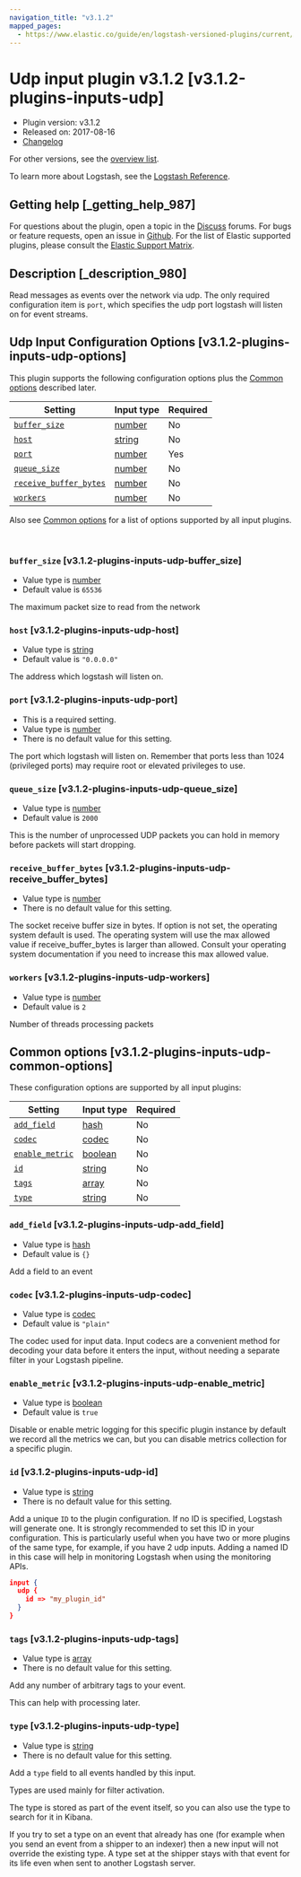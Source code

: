 ```yaml
---
navigation_title: "v3.1.2"
mapped_pages:
  - https://www.elastic.co/guide/en/logstash-versioned-plugins/current/v3.1.2-plugins-inputs-udp.html
---
```


# Udp input plugin v3.1.2 [v3.1.2-plugins-inputs-udp]


* Plugin version: v3.1.2
* Released on: 2017-08-16
* [Changelog](https://github.com/logstash-plugins/logstash-input-udp/blob/v3.1.2/CHANGELOG.md)

For other versions, see the [overview list](input-udp-index.md).

To learn more about Logstash, see the [Logstash Reference](logstash://reference/index.md).

## Getting help [_getting_help_987]

For questions about the plugin, open a topic in the [Discuss](http://discuss.elastic.co) forums. For bugs or feature requests, open an issue in [Github](https://github.com/logstash-plugins/logstash-input-udp). For the list of Elastic supported plugins, please consult the [Elastic Support Matrix](https://www.elastic.co/support/matrix#matrix_logstash_plugins).


## Description [_description_980]

Read messages as events over the network via udp. The only required configuration item is `port`, which specifies the udp port logstash will listen on for event streams.


## Udp Input Configuration Options [v3.1.2-plugins-inputs-udp-options]

This plugin supports the following configuration options plus the [Common options](v3-1-2-plugins-inputs-udp.md#v3.1.2-plugins-inputs-udp-common-options) described later.

| Setting | Input type | Required |
| --- | --- | --- |
| [`buffer_size`](v3-1-2-plugins-inputs-udp.md#v3.1.2-plugins-inputs-udp-buffer_size) | [number](logstash://reference/configuration-file-structure.md#number) | No |
| [`host`](v3-1-2-plugins-inputs-udp.md#v3.1.2-plugins-inputs-udp-host) | [string](logstash://reference/configuration-file-structure.md#string) | No |
| [`port`](v3-1-2-plugins-inputs-udp.md#v3.1.2-plugins-inputs-udp-port) | [number](logstash://reference/configuration-file-structure.md#number) | Yes |
| [`queue_size`](v3-1-2-plugins-inputs-udp.md#v3.1.2-plugins-inputs-udp-queue_size) | [number](logstash://reference/configuration-file-structure.md#number) | No |
| [`receive_buffer_bytes`](v3-1-2-plugins-inputs-udp.md#v3.1.2-plugins-inputs-udp-receive_buffer_bytes) | [number](logstash://reference/configuration-file-structure.md#number) | No |
| [`workers`](v3-1-2-plugins-inputs-udp.md#v3.1.2-plugins-inputs-udp-workers) | [number](logstash://reference/configuration-file-structure.md#number) | No |

Also see [Common options](v3-1-2-plugins-inputs-udp.md#v3.1.2-plugins-inputs-udp-common-options) for a list of options supported by all input plugins.

 

### `buffer_size` [v3.1.2-plugins-inputs-udp-buffer_size]

* Value type is [number](logstash://reference/configuration-file-structure.md#number)
* Default value is `65536`

The maximum packet size to read from the network


### `host` [v3.1.2-plugins-inputs-udp-host]

* Value type is [string](logstash://reference/configuration-file-structure.md#string)
* Default value is `"0.0.0.0"`

The address which logstash will listen on.


### `port` [v3.1.2-plugins-inputs-udp-port]

* This is a required setting.
* Value type is [number](logstash://reference/configuration-file-structure.md#number)
* There is no default value for this setting.

The port which logstash will listen on. Remember that ports less than 1024 (privileged ports) may require root or elevated privileges to use.


### `queue_size` [v3.1.2-plugins-inputs-udp-queue_size]

* Value type is [number](logstash://reference/configuration-file-structure.md#number)
* Default value is `2000`

This is the number of unprocessed UDP packets you can hold in memory before packets will start dropping.


### `receive_buffer_bytes` [v3.1.2-plugins-inputs-udp-receive_buffer_bytes]

* Value type is [number](logstash://reference/configuration-file-structure.md#number)
* There is no default value for this setting.

The socket receive buffer size in bytes. If option is not set, the operating system default is used. The operating system will use the max allowed value if receive_buffer_bytes is larger than allowed. Consult your operating system documentation if you need to increase this max allowed value.


### `workers` [v3.1.2-plugins-inputs-udp-workers]

* Value type is [number](logstash://reference/configuration-file-structure.md#number)
* Default value is `2`

Number of threads processing packets



## Common options [v3.1.2-plugins-inputs-udp-common-options]

These configuration options are supported by all input plugins:

| Setting | Input type | Required |
| --- | --- | --- |
| [`add_field`](v3-1-2-plugins-inputs-udp.md#v3.1.2-plugins-inputs-udp-add_field) | [hash](logstash://reference/configuration-file-structure.md#hash) | No |
| [`codec`](v3-1-2-plugins-inputs-udp.md#v3.1.2-plugins-inputs-udp-codec) | [codec](logstash://reference/configuration-file-structure.md#codec) | No |
| [`enable_metric`](v3-1-2-plugins-inputs-udp.md#v3.1.2-plugins-inputs-udp-enable_metric) | [boolean](logstash://reference/configuration-file-structure.md#boolean) | No |
| [`id`](v3-1-2-plugins-inputs-udp.md#v3.1.2-plugins-inputs-udp-id) | [string](logstash://reference/configuration-file-structure.md#string) | No |
| [`tags`](v3-1-2-plugins-inputs-udp.md#v3.1.2-plugins-inputs-udp-tags) | [array](logstash://reference/configuration-file-structure.md#array) | No |
| [`type`](v3-1-2-plugins-inputs-udp.md#v3.1.2-plugins-inputs-udp-type) | [string](logstash://reference/configuration-file-structure.md#string) | No |

### `add_field` [v3.1.2-plugins-inputs-udp-add_field]

* Value type is [hash](logstash://reference/configuration-file-structure.md#hash)
* Default value is `{}`

Add a field to an event


### `codec` [v3.1.2-plugins-inputs-udp-codec]

* Value type is [codec](logstash://reference/configuration-file-structure.md#codec)
* Default value is `"plain"`

The codec used for input data. Input codecs are a convenient method for decoding your data before it enters the input, without needing a separate filter in your Logstash pipeline.


### `enable_metric` [v3.1.2-plugins-inputs-udp-enable_metric]

* Value type is [boolean](logstash://reference/configuration-file-structure.md#boolean)
* Default value is `true`

Disable or enable metric logging for this specific plugin instance by default we record all the metrics we can, but you can disable metrics collection for a specific plugin.


### `id` [v3.1.2-plugins-inputs-udp-id]

* Value type is [string](logstash://reference/configuration-file-structure.md#string)
* There is no default value for this setting.

Add a unique `ID` to the plugin configuration. If no ID is specified, Logstash will generate one. It is strongly recommended to set this ID in your configuration. This is particularly useful when you have two or more plugins of the same type, for example, if you have 2 udp inputs. Adding a named ID in this case will help in monitoring Logstash when using the monitoring APIs.

```json
input {
  udp {
    id => "my_plugin_id"
  }
}
```


### `tags` [v3.1.2-plugins-inputs-udp-tags]

* Value type is [array](logstash://reference/configuration-file-structure.md#array)
* There is no default value for this setting.

Add any number of arbitrary tags to your event.

This can help with processing later.


### `type` [v3.1.2-plugins-inputs-udp-type]

* Value type is [string](logstash://reference/configuration-file-structure.md#string)
* There is no default value for this setting.

Add a `type` field to all events handled by this input.

Types are used mainly for filter activation.

The type is stored as part of the event itself, so you can also use the type to search for it in Kibana.

If you try to set a type on an event that already has one (for example when you send an event from a shipper to an indexer) then a new input will not override the existing type. A type set at the shipper stays with that event for its life even when sent to another Logstash server.



